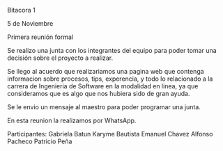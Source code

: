 Bitacora 1

5 de Noviembre

Primera reunión formal

Se realizo una junta con los integrantes del equipo para poder tomar una decisión
sobre el proyecto a realizar.

Se llego al acuerdo que realizariamos una pagina web que contenga informacion sobre procesos, tips, 
experencia, y todo lo relacionado a la carrera de Ingenieria de Software en la modalidad en linea,
ya que consideramos que es algo que nos hubiera sido de gran ayuda.

Se le envio un mensaje al maestro para poder programar una junta.

En esta reunion la realizamos por WhatsApp.

Participantes:
Gabriela Batun
Karyme Bautista
Emanuel Chavez
Alfonso Pacheco
Patricio Peña

